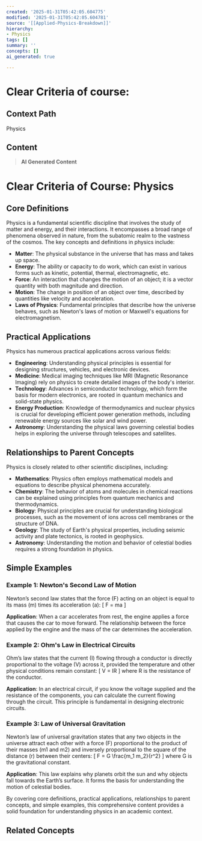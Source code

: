 ```yaml
---
created: '2025-01-31T05:42:05.604775'
modified: '2025-01-31T05:42:05.604781'
source: '[[Applied-Physics-Breakdown]]'
hierarchy:
- Physics
tags: []
summary: ''
concepts: []
ai_generated: true

---
```


# Clear Criteria of course:

## Context Path
Physics

## Content
> **AI Generated Content**
 # Clear Criteria of Course: Physics

## Core Definitions

Physics is a fundamental scientific discipline that involves the study of matter and energy, and their interactions. It encompasses a broad range of phenomena observed in nature, from the subatomic realm to the vastness of the cosmos. The key concepts and definitions in physics include:

- **Matter**: The physical substance in the universe that has mass and takes up space.
- **Energy**: The ability or capacity to do work, which can exist in various forms such as kinetic, potential, thermal, electromagnetic, etc.
- **Force**: An interaction that changes the motion of an object; it is a vector quantity with both magnitude and direction.
- **Motion**: The change in position of an object over time, described by quantities like velocity and acceleration.
- **Laws of Physics**: Fundamental principles that describe how the universe behaves, such as Newton's laws of motion or Maxwell's equations for electromagnetism.

## Practical Applications

Physics has numerous practical applications across various fields:

- **Engineering**: Understanding physical principles is essential for designing structures, vehicles, and electronic devices.
- **Medicine**: Medical imaging techniques like MRI (Magnetic Resonance Imaging) rely on physics to create detailed images of the body's interior.
- **Technology**: Advances in semiconductor technology, which form the basis for modern electronics, are rooted in quantum mechanics and solid-state physics.
- **Energy Production**: Knowledge of thermodynamics and nuclear physics is crucial for developing efficient power generation methods, including renewable energy sources like solar and wind power.
- **Astronomy**: Understanding the physical laws governing celestial bodies helps in exploring the universe through telescopes and satellites.

## Relationships to Parent Concepts

Physics is closely related to other scientific disciplines, including:

- **Mathematics**: Physics often employs mathematical models and equations to describe physical phenomena accurately.
- **Chemistry**: The behavior of atoms and molecules in chemical reactions can be explained using principles from quantum mechanics and thermodynamics.
- **Biology**: Physical principles are crucial for understanding biological processes, such as the movement of ions across cell membranes or the structure of DNA.
- **Geology**: The study of Earth's physical properties, including seismic activity and plate tectonics, is rooted in geophysics.
- **Astronomy**: Understanding the motion and behavior of celestial bodies requires a strong foundation in physics.

## Simple Examples

### Example 1: Newton's Second Law of Motion

Newton’s second law states that the force (F) acting on an object is equal to its mass (m) times its acceleration (a):
\[ F = ma \]

**Application**: When a car accelerates from rest, the engine applies a force that causes the car to move forward. The relationship between the force applied by the engine and the mass of the car determines the acceleration.

### Example 2: Ohm's Law in Electrical Circuits

Ohm’s law states that the current (I) flowing through a conductor is directly proportional to the voltage (V) across it, provided the temperature and other physical conditions remain constant:
\[ V = IR \]
where R is the resistance of the conductor.

**Application**: In an electrical circuit, if you know the voltage supplied and the resistance of the components, you can calculate the current flowing through the circuit. This principle is fundamental in designing electronic circuits.

### Example 3: Law of Universal Gravitation

Newton’s law of universal gravitation states that any two objects in the universe attract each other with a force (F) proportional to the product of their masses (m1 and m2) and inversely proportional to the square of the distance (r) between their centers:
\[ F = G \frac{m_1 m_2}{r^2} \]
where G is the gravitational constant.

**Application**: This law explains why planets orbit the sun and why objects fall towards the Earth’s surface. It forms the basis for understanding the motion of celestial bodies.

By covering core definitions, practical applications, relationships to parent concepts, and simple examples, this comprehensive content provides a solid foundation for understanding physics in an academic context.

## Related Concepts
